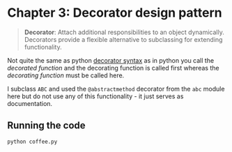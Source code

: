 # Chapter 3: Decorator design pattern

> **Decorator**: Attach additional responsibilities to an object dynamically. Decorators provide a flexible alternative
> to subclassing for extending functionality.

Not quite the same as
python [decorator syntax](https://docs.python.org/3/reference/compound_stmts.html#grammar-token-decorators)
as in python you call the _decorated function_ and the decorating function
is called first whereas the _decorating function_ must be called here.

I subclass `ABC` and used the `@abstractmethod` decorator from the
`abc` module here but do not use any of this functionality -
it just serves as documentation.

## Running the code

```bash
python coffee.py
```
